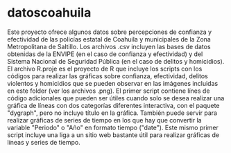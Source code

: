 # datoscoahuila
Este proyecto ofrece algunos datos sobre percepciones de confianza y efectividad de las policías estatal de Coahuila y municipales de la Zona Metropolitana de Saltillo.
Los archivos .csv incluyen las bases de datos obtenidas de la ENVIPE (en el caso de confianza y efectividad) y del Sistema Nacional de Seguridad Pública (en el
caso de delitos y homicidios). 
El archivo R.proje es el proyecto de R que incluye los scripts con los códigos para realizar las gráficas sobre confianza, efectividad, delitos violentos y homicidios
que se pueden observar en las imágenes incluidas en este folder (ver los archivos .png). 
El primer script contiene línes de código adicionales que pueden ser útiles cuando solo se desea realizar una gráfica de líneas con dos categorías diferentes interactiva, 
con el paquete "dygraph", pero no incluye título en la gráfica. También puede servir para realizar gráficas de series de tiempo en los que hay que convertir la variable 
"Periodo" o "Año" en formato tiempo ("date"). Este mismo primer script incluye una liga a un sitio web bastante útil para realizar gráficas de líneas y series de tiempo. 
